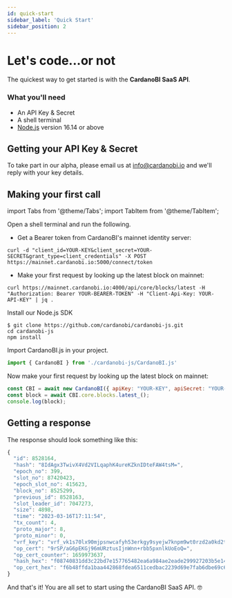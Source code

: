 ```yaml
---
id: quick-start
sidebar_label: 'Quick Start' 
sidebar_position: 2
---
```


# Let's code...or not

The quickest way to get started is with the **CardanoBI SaaS API**.

### What you'll need

- An API Key & Secret
- A shell terminal
- [Node.js](https://nodejs.org/en/download/) version 16.14 or above


## Getting your API Key & Secret

To take part in our alpha, please email us at [info@cardanobi.io](mailto:info@cardanobi.io) and we'll reply with your key details.

## Making your first call

import Tabs from '@theme/Tabs';
import TabItem from '@theme/TabItem';

<Tabs>
<TabItem value="shell" label="Shell">

Open a shell terminal and run the following.

- Get a Bearer token from CardanoBI's mainnet identity server:

```shell
curl -d "client_id=YOUR-KEY&client_secret=YOUR-SECRET&grant_type=client_credentials" -X POST https://mainnet.cardanobi.io:5000/connect/token
```

- Make your first request by looking up the latest block on mainnet:

```shell
curl https://mainnet.cardanobi.io:4000/api/core/blocks/latest -H "Authorization: Bearer YOUR-BEARER-TOKEN" -H "Client-Api-Key: YOUR-API-KEY" | jq .
```

</TabItem>
<TabItem value="js" label="Node.js">

Install our Node.js SDK
```
$ git clone https://github.com/cardanobi/cardanobi-js.git
cd cardanobi-js
npm install
```

Import CardanoBI.js in your project.
```js
import { CardanoBI } from './cardanobi-js/CardanoBI.js'
```

Now make your first request by looking up the latest block on mainnet:
```js
const CBI = await new CardanoBI({ apiKey: "YOUR-KEY", apiSecret: "YOUR-SECRET"});
const block = await CBI.core.blocks.latest_();
console.log(block);
```

</TabItem>
</Tabs>

## Getting a response

The response should look something like this:
```js
{
  "id": 8528164,
  "hash": "8IdAgx3TwivX4Vd2VILqaphK4ureKZknIDteFAW4tsM=",
  "epoch_no": 399,
  "slot_no": 87420423,
  "epoch_slot_no": 415623,
  "block_no": 8525299,
  "previous_id": 8528163,
  "slot_leader_id": 7047273,
  "size": 4898,
  "time": "2023-03-16T17:11:54",
  "tx_count": 4,
  "proto_major": 8,
  "proto_minor": 0,
  "vrf_key": "vrf_vk1s70lx90mjpsnwcafyh53erkgy9syejw7knpm9wt0rzd2a0kd2t6s9xl6vm",
  "op_cert": "9rSP/aG6pEKGj96mURztusIjnWnn+rbb5pxnlkUoEoQ=",
  "op_cert_counter": 1659973637,
  "hash_hex": "f08740831dd3c22bd7e157765482ea6a984ae2eade299927203b5e1405b8b6c3",
  "op_cert_hex": "f6b48ffda1baa442868fdea6511cedbac2239d69e7fab6dbe69c679645281284"
}
```

And that's it! You are all set to start using the CardanoBI SaaS API. 🤓
